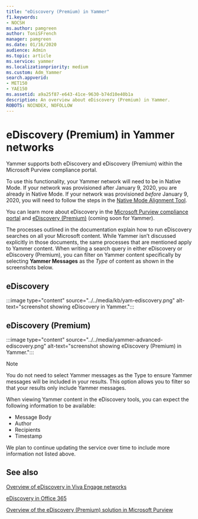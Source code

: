 ```yaml
---
title: "eDiscovery (Premium) in Yammer"
f1.keywords:
- NOCSH
ms.author: pamgreen
author: ToniSFrench
manager: pamgreen
ms.date: 01/16/2020
audience: Admin
ms.topic: article
ms.service: yammer
ms.localizationpriority: medium
ms.custom: Adm_Yammer
search.appverid:     
- MET150
- YAE150
ms.assetid: a9a25f87-e643-41ce-9630-b74d10e40b1a
description: An overview about eDiscovery (Premium) in Yammer.
ROBOTS: NOINDEX, NOFOLLOW 
---
```


# eDiscovery (Premium) in Yammer networks

Yammer supports both eDiscovery and eDiscovery (Premium) within the Microsoft Purview compliance portal.

To use this functionality, your Yammer network will need to be in Native Mode. If your network was provisioned after January 9, 2020, you are already in Native Mode. If your network was provisioned *before* January 9, 2020, you will need to follow the steps in the [Native Mode Alignment Tool](../overview-native-mode.md).

You can learn more about eDiscovery in the [Microsoft Purview compliance portal](/microsoft-365/) and [eDiscovery (Premium)](advanced-ediscovery.md) (coming soon for Yammer).

The processes outlined in the documentation explain how to run eDiscovery searches on all your Microsoft content. While Yammer isn’t discussed explicitly in those documents, the same processes that are mentioned apply to Yammer content. When writing a search query in either eDiscovery or eDiscovery (Premium), you can filter on Yammer content specifically by selecting **Yammer Messages** as the *Type* of content as shown in the screenshots below.

## eDiscovery

:::image type="content" source="../../media/kb/yam-ediscovery.png" alt-text="screenshot showing eDiscovery in Yammer.":::

## eDiscovery (Premium)

:::image type="content" source="../../media/yammer-advanced-ediscovery.png" alt-text="screenshot showing eDiscovery (Premium) in Yammer.":::

> [!NOTE]
> You do not need to select Yammer messages as the Type to ensure Yammer messages will be included in your results. This option allows you to filter so that your results only include Yammer messages.

When viewing Yammer content in the eDiscovery tools, you can expect the following information to be available:

- Message Body
- Author
- Recipients
- Timestamp

We plan to continue updating the service over time to include more information not listed above.

## See also

[Overview of eDiscovery in Viva Engage networks](../manage-security-and-compliance/overview-of-ediscovery.md)

[eDiscovery in Office 365](/office365/securitycompliance/ediscovery)

[Overview of the eDiscovery (Premium) solution in Microsoft Purview](/office365/securitycompliance/office-365-advanced-ediscovery)